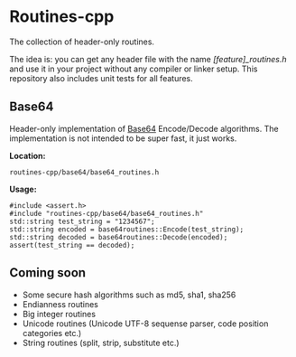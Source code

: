 # Routines-cpp #

The collection of header-only routines.

The idea is: you can get any header file with the name *[feature]_routines.h* and use it in your project without any compiler or linker setup. This repository also includes unit tests for all features.

## Base64 ##

Header-only implementation of [Base64](https://en.wikipedia.org/wiki/Base64) Encode/Decode algorithms. The implementation is not intended to be super fast, it just works.

__Location:__

    routines-cpp/base64/base64_routines.h

__Usage:__

    #include <assert.h>
    #include "routines-cpp/base64/base64_routines.h"
    std::string test_string = "1234567";
    std::string encoded = base64routines::Encode(test_string);
    std::string decoded = base64routines::Decode(encoded);
    assert(test_string == decoded);

## Coming soon ##

*  Some secure hash algorithms such as md5, sha1, sha256
*  Endianness routines
*  Big integer routines
*  Unicode routines (Unicode UTF-8 sequense parser, code position categories etc.)
*  String routines (split, strip, substitute etc.)

